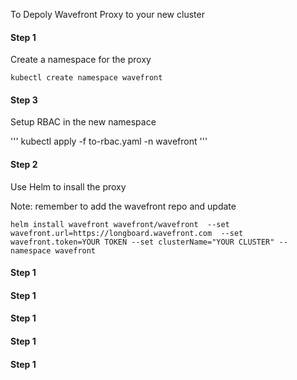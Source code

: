 To Depoly Wavefront Proxy to your new cluster

#### Step 1 ####

Create a namespace for the proxy

```
kubectl create namespace wavefront 
```

#### Step 3 ####

Setup RBAC in the new namespace

'''
kubectl apply -f to-rbac.yaml -n wavefront
'''

#### Step 2 ####
Use Helm to insall the proxy

Note: remember to add the wavefront repo and update

```
helm install wavefront wavefront/wavefront  --set wavefront.url=https://longboard.wavefront.com  --set wavefront.token=YOUR TOKEN --set clusterName="YOUR CLUSTER" --namespace wavefront
```

#### Step 1 ####
#### Step 1 ####
#### Step 1 ####
#### Step 1 ####
#### Step 1 ####
